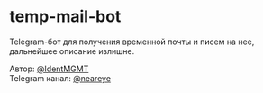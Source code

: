 # temp-mail-bot
Telegram-бот для получения временной почты и писем на нее, дальнейшее описание излишне.
<p>Автор: <a href='https://t.me/IdentMGMT'>@IdentMGMT</a><br>
Telegram канал: <a href='https://t.me/neareye'>@neareye</a></p>

